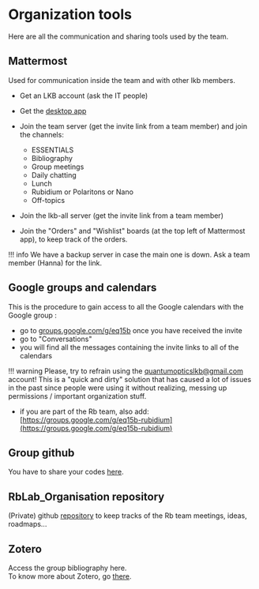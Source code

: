 # Organization tools
Here are all the communication and sharing tools used by the team.

## Mattermost
Used for communication inside the team and with other lkb members.

- Get an LKB account (ask the IT people)
- Get the [desktop app](https://mattermost.com/apps/)
- Join the team server (get the invite link from a team member) and join the channels:

    - ESSENTIALS
    - Bibliography
    - Group meetings
    - Daily chatting
    - Lunch
    - Rubidium or Polaritons or Nano
    - Off-topics

- Join the lkb-all server (get the invite link from a team member)

- Join the "Orders" and "Wishlist" boards (at the top left of Mattermost app), to keep track of the orders. 

!!! info
    We have a backup server in case the main one is down. Ask a team member (Hanna) for the link.
    

## Google groups and calendars

This is the procedure to gain access to all the Google calendars with the Google group : 

- go to [groups.google.com/g/eq15b](https://groups.google.com/g/eq15b) once you have received the invite
- go to "Conversations"
- you will find all the messages containing the invite links to all of the calendars

!!! warning
    Please, try to refrain using the quantumopticslkb@gmail.com account! This is a "quick and dirty" solution that has caused a lot of issues in the past since people were using it without realizing, messing up permissions / important organization stuff.

- if you are part of the Rb team, also add: [https://groups.google.com/g/eq15b-rubidium](https://groups.google.com/g/eq15b-rubidium)

## Group github
You have to share your codes [here](https://github.com/Quantum-Optics-LKB).


## RbLab_Organisation repository

(Private) github [repository](https://github.com/Quantum-Optics-LKB/RbLab_Organisation) to keep tracks of the Rb team meetings, ideas, roadmaps...

## Zotero 
Access the group bibliography here. <br>
To know more about Zotero, go [there](/publications).




